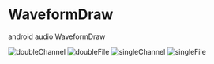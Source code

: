 # WaveformDraw
android audio WaveformDraw

![doubleChannel](https://github.com/WTCool666/WaveformDraw/blob/master/printScreen/doubleChannel.gif)
![doubleFile](https://github.com/WTCool666/WaveformDraw/blob/master/printScreen/doubleFile.gif)
![singleChannel](https://github.com/WTCool666/WaveformDraw/blob/master/printScreen/singleChannel.gif)
![singleFile](https://github.com/WTCool666/WaveformDraw/blob/master/printScreen/singleFile.gif)
